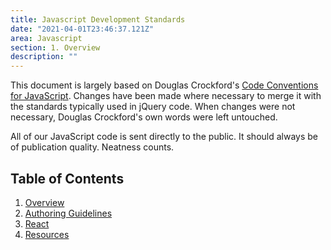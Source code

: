 ```yaml
---
title: Javascript Development Standards
date: "2021-04-01T23:46:37.121Z"
area: Javascript
section: 1. Overview
description: ""
---
```


This document is largely based on Douglas Crockford's [Code Conventions for JavaScript](http://javascript.crockford.com/code.html). Changes have been made where necessary to merge it with the standards typically used in jQuery code. When changes were not necessary, Douglas Crockford's own words were left untouched.

All of our JavaScript code is sent directly to the public. It should always be of publication quality. Neatness counts.

## Table of Contents

  1. [Overview](/javascript/)
  1. [Authoring Guidelines](/javascript/general-authoring/)
  1. [React](/javascript/react-best-practices/)
  1. [Resources](/javascript/resources/)
